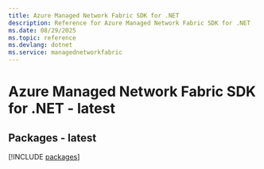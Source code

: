 ```yaml
---
title: Azure Managed Network Fabric SDK for .NET
description: Reference for Azure Managed Network Fabric SDK for .NET
ms.date: 08/29/2025
ms.topic: reference
ms.devlang: dotnet
ms.service: managednetworkfabric
---
```

# Azure Managed Network Fabric SDK for .NET - latest
## Packages - latest
[!INCLUDE [packages](managed-network-fabric-index.md)]
